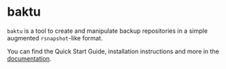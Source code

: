# baktu

`baktu` is a tool to create and manipulate backup repositories in a simple augmented `rsnapshot`-like format.

You can find the Quick Start Guide, installation instructions and more in the [documentation](https://OrthogonalScribe.github.io/baktu/index.html).